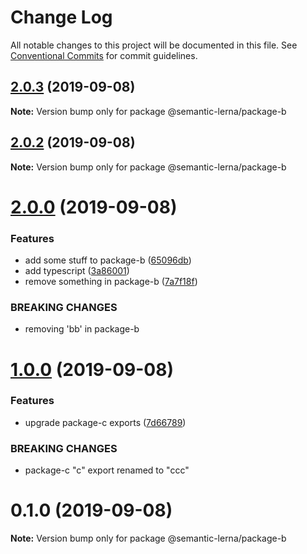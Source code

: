 # Change Log

All notable changes to this project will be documented in this file.
See [Conventional Commits](https://conventionalcommits.org) for commit guidelines.

## [2.0.3](https://github.com/farism/semantic-lerna/compare/v2.0.2...v2.0.3) (2019-09-08)

**Note:** Version bump only for package @semantic-lerna/package-b





## [2.0.2](https://github.com/farism/semantic-lerna/compare/v2.0.1...v2.0.2) (2019-09-08)

**Note:** Version bump only for package @semantic-lerna/package-b





# [2.0.0](https://github.com/farism/semantic-lerna/compare/v1.0.0...v2.0.0) (2019-09-08)


### Features

* add some stuff to package-b ([65096db](https://github.com/farism/semantic-lerna/commit/65096db))
* add typescript ([3a86001](https://github.com/farism/semantic-lerna/commit/3a86001))
* remove something in package-b ([7a7f18f](https://github.com/farism/semantic-lerna/commit/7a7f18f))


### BREAKING CHANGES

* removing 'bb' in package-b





# [1.0.0](https://github.com/farism/semantic-lerna/compare/v0.1.0...v1.0.0) (2019-09-08)


### Features

* upgrade package-c exports ([7d66789](https://github.com/farism/semantic-lerna/commit/7d66789))


### BREAKING CHANGES

* package-c "c" export renamed to "ccc"





# 0.1.0 (2019-09-08)

**Note:** Version bump only for package @semantic-lerna/package-b
